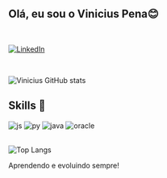 ## Olá, eu sou o Vinicius Pena😊

 

 

<br/>

 

 

[![LinkedIn](https://img.shields.io/badge/LinkedIn-0077B5?style=for-the-badge&logo=linkedin&logoColor=white)](https://www.linkedin.com/in/vinicius-de-abreu-pena/)

 

 

<br/>

 

 

![Vinicius GitHub stats](https://github-readme-stats.vercel.app/api?username=vipena1&show_icons=true&theme=radical)

 

 

## Skills 🚀

 

 

<div style="display: inline_block">

 

<img align="center" alt="js" src="https://img.shields.io/badge/JavaScript-F7DF1E?style=for-the-badge&logo=javascript&logoColor=black" />
<img align="center" alt="py" src="https://img.shields.io/badge/Python-14354C?style=for-the-badge&logo=python&logoColor=white" />
<img align="center" alt="java" src="https://img.shields.io/badge/Java-ED8B00?style=for-the-badge&logo=openjdk&logoColor=white" />
<img align="center" alt="oracle" src="https://img.shields.io/badge/Oracle-F80000?style=for-the-badge&logo=Oracle&logoColor=white" />
</div>

 

 

<br/>

 

 

![Top Langs](https://github-readme-stats.vercel.app/api/top-langs/?username=vipena1&layout=compact)

 

 

Aprendendo e evoluindo sempre!
